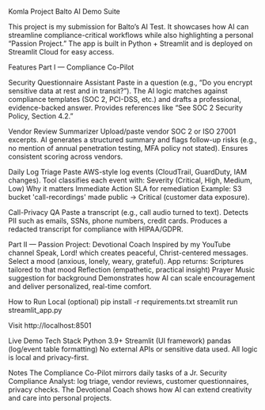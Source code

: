Komla Project Balto AI Demo Suite

This project is my submission for Balto’s AI Test. It showcases how AI can streamline compliance-critical workflows while also highlighting a personal “Passion Project.” The app is built in Python + Streamlit and is deployed on Streamlit Cloud for easy access.

 Features
Part I — Compliance Co-Pilot

Security Questionnaire Assistant
Paste in a question (e.g., “Do you encrypt sensitive data at rest and in transit?”).
The AI logic matches against compliance templates (SOC 2, PCI-DSS, etc.) and drafts a professional, evidence-backed answer.
Provides references like “See SOC 2 Security Policy, Section 4.2.”

Vendor Review Summarizer
Upload/paste vendor SOC 2 or ISO 27001 excerpts.
AI generates a structured summary and flags follow-up risks (e.g., no mention of annual penetration testing, MFA policy not stated).
Ensures consistent scoring across vendors.

Daily Log Triage
Paste AWS-style log events (CloudTrail, GuardDuty, IAM changes).
Tool classifies each event with:
Severity (Critical, High, Medium, Low)
Why it matters
Immediate Action
SLA for remediation
Example: S3 bucket 'call-recordings' made public → Critical (customer data exposure).

Call-Privacy QA
Paste a transcript (e.g., call audio turned to text).
Detects PII such as emails, SSNs, phone numbers, credit cards.
Produces a redacted transcript for compliance with HIPAA/GDPR.


Part II — Passion Project: Devotional Coach
Inspired by my YouTube channel Speak, Lord! which creates peaceful, Christ-centered messages.
Select a mood (anxious, lonely, weary, grateful).
App returns:
Scriptures tailored to that mood
Reflection (empathetic, practical insight)
Prayer
Music suggestion for background
Demonstrates how AI can scale encouragement and deliver personalized, real-time comfort.

How to Run
Local (optional)
pip install -r requirements.txt
streamlit run streamlit_app.py


Visit http://localhost:8501

Live Demo
Tech Stack
Python 3.9+
Streamlit (UI framework)
pandas (log/event table formatting)
No external APIs or sensitive data used. All logic is local and privacy-first.

Notes
The Compliance Co-Pilot mirrors daily tasks of a Jr. Security Compliance Analyst: log triage, vendor reviews, customer questionnaires, privacy checks.
The Devotional Coach shows how AI can extend creativity and care into personal projects.

